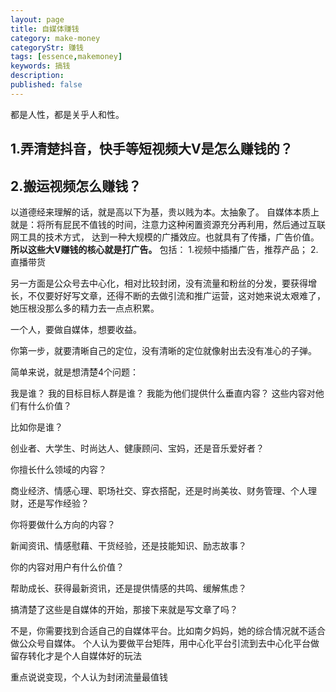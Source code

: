 ```yaml
---
layout: page
title: 自媒体赚钱
category: make-money
categoryStr: 赚钱
tags: [essence,makemoney]
keywords: 搞钱
description:
published: false
---
```

都是人性，都是关乎人和性。


## 1.弄清楚抖音，快手等短视频大V是怎么赚钱的？

## 2.搬运视频怎么赚钱？


以道德经来理解的话，就是高以下为基，贵以贱为本。太抽象了。
自媒体本质上就是：将所有屁民不值钱的时间，注意力这种闲置资源充分再利用，然后通过互联网工具的技术方式，
达到一种大规模的广播效应。也就具有了传播，广告价值。**所以这些大V赚钱的核心就是打广告。**
包括：
1.视频中插播广告，推荐产品；
2.直播带货


另一方面是公众号去中心化，相对比较封闭，没有流量和粉丝的分发，要获得增长，不仅要好好写文章，还得不断的去做引流和推广运营，这对她来说太艰难了，她压根没那么多的精力去一点点积累。

一个人，要做自媒体，想要收益。

你第一步，就要清晰自己的定位，没有清晰的定位就像射出去没有准心的子弹。

简单来说，就是想清楚4个问题：

我是谁？
我的目标目标人群是谁？
我能为他们提供什么垂直内容？
这些内容对他们有什么价值？

比如你是谁？

创业者、大学生、时尚达人、健康顾问、宝妈，还是音乐爱好者？

你擅长什么领域的内容？

商业经济、情感心理、职场社交、穿衣搭配，还是时尚美妆、财务管理、个人理财，还是写作经验？

你将要做什么方向的内容？

新闻资讯、情感慰藉、干货经验，还是技能知识、励志故事？

你的内容对用户有什么价值？

帮助成长、获得最新资讯，还是提供情感的共鸣、缓解焦虑？

搞清楚了这些是自媒体的开始，那接下来就是写文章了吗？

不是，你需要找到合适自己的自媒体平台。比如南夕妈妈，她的综合情况就不适合做公众号自媒体。
个人认为要做平台矩阵，用中心化平台引流到去中心化平台做留存转化才是个人自媒体好的玩法


重点说说变现，个人认为封闭流量最值钱